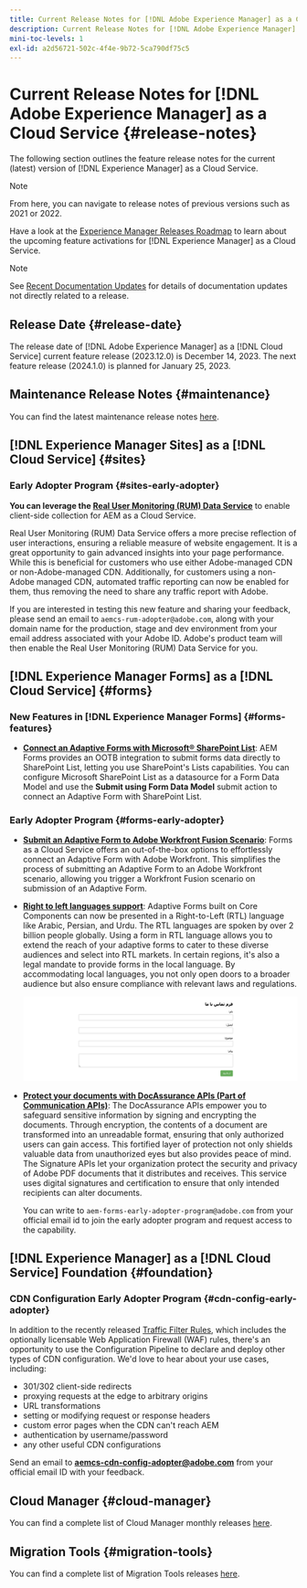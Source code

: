 ```yaml
---
title: Current Release Notes for [!DNL Adobe Experience Manager] as a Cloud Service.
description: Current Release Notes for [!DNL Adobe Experience Manager] as a Cloud Service.
mini-toc-levels: 1
exl-id: a2d56721-502c-4f4e-9b72-5ca790df75c5
---
```

# Current Release Notes for [!DNL Adobe Experience Manager] as a Cloud Service {#release-notes}

The following section outlines the feature release notes for the current (latest) version of [!DNL Experience Manager] as a Cloud Service.

>[!NOTE]
>
>From here, you can navigate to release notes of previous versions such as 2021 or 2022.
>
>Have a look at the [Experience Manager Releases Roadmap](https://experienceleague.adobe.com/docs/experience-manager-release-information/aem-release-updates/update-releases-roadmap.html) to learn about the upcoming feature activations for [!DNL Experience Manager] as a Cloud Service. 

>[!NOTE]
>
>See [Recent Documentation Updates](https://experienceleague.adobe.com/docs/experience-manager-release-information/aem-release-updates/doc-updates/documentation-updates.html) for details of documentation updates not directly related to a release.

## Release Date {#release-date}

The release date of [!DNL Adobe Experience Manager] as a [!DNL Cloud Service] current feature release (2023.12.0) is December 14, 2023. The next feature release (2024.1.0) is planned for January 25, 2023.

## Maintenance Release Notes {#maintenance}

You can find the latest maintenance release notes [here](/help/release-notes/maintenance/latest.md).

<!-- 

## Release Video {#release-video}

Have a look at the December 2023 Release Overview video for a summary of the features added in the 2023.12.0 release:

>[!VIDEO](https://video.tv.adobe.com/v/3425864?quality=12)

-->

## [!DNL Experience Manager Sites] as a [!DNL Cloud Service] {#sites}

### Early Adopter Program {#sites-early-adopter}

**You can leverage the [Real User Monitoring (RUM) Data Service](/help/implementing/cloud-manager/content-requests.md#real-user-monitoring-for-aem-as-a-cloud-service)** to enable client-side collection for AEM as a Cloud Service. 

Real User Monitoring (RUM) Data Service offers a more precise reflection of user interactions, ensuring a reliable measure of website engagement. It is a great opportunity to gain advanced insights into your page performance. While this is beneficial for customers who use either Adobe-managed CDN or non-Adobe-managed CDN. Additionally, for customers using a non-Adobe managed CDN, automated traffic reporting can now be enabled for them, thus removing the need to share any traffic report with Adobe.

If you are interested in testing this new feature and sharing your feedback, please send an email to `aemcs-rum-adopter@adobe.com`, along with your domain name for the production, stage and dev environment from your email address associated with your Adobe ID. Adobe's product team will then enable the Real User Monitoring (RUM) Data Service for you.


<!--

## [!DNL Experience Manager Assets] as a [!DNL Cloud Service] {#assets}

### New Features in Admin View {#admin-view-features}



* **Smart tags blocklist**: Experience Manager Assets now enables you to define a list of blocked tags. These tags are automatically removed from the auto-generated smart tags when you upload assets to the repository. This capability performs tags governance and saves a lot of time as you can add a tag to the block list and AEM Assets automatically excludes it from the list of tags for any of the assets that are added to the repository.

  ![storage usage insights](/help/assets/assets/block-tags.png)


**Video Preview**: AEM Assets now generates preview renditions of all supported video formats by default, without the need to configure a processing profile.

-->

## [!DNL Experience Manager Forms] as a [!DNL Cloud Service] {#forms}

### New Features in [!DNL Experience Manager Forms] {#forms-features}

* **[Connect an Adaptive Forms with Microsoft&reg; SharePoint List](/help/forms/configure-submit-actions-core-components.md#submit-to-sharepoint)**: AEM Forms provides an OOTB integration to submit forms data directly to SharePoint List, letting you use SharePoint's Lists capabilities. You can configure Microsoft SharePoint List as a datasource for a Form Data Model and use the **Submit using Form Data Model** submit action to connect an Adaptive Form with SharePoint List. 

<!-- 

* **Configure a shard for Adobe Sign for AEM Forms**: Adobe distributes Acrobat Sign API around the globe in many deployment units called "shards." Each shard serves a customer's account, such as NA1, NA2, NA3, EU1, JP1, AU1, IN1, and others. The shard names correspond to geographic locations. You can now use more than one shard while using Adobe Sign integration with AEM Forms. 

--> 

### Early Adopter Program {#forms-early-adopter}

* **[Submit an Adaptive Form to Adobe Workfront Fusion Scenario](/help/forms/submit-adaptive-form-to-workfront-fusion.md)**: Forms as a Cloud Service offers an out-of-the-box options to effortlessly connect an Adaptive Form with Adobe Workfront. This simplifies the process of submitting an Adaptive Form to an Adobe Workfront scenario, allowing you trigger a Workfront Fusion scenario on submission of an Adaptive Form. 

* **[Right to left languages support](/help/forms/supporting-new-language-localization-core-components.md)**: Adaptive Forms built on Core Components can now be presented in a Right-to-Left (RTL) language like Arabic, Persian, and Urdu. The RTL languages are spoken by over 2 billion people globally. Using a form in RTL language allows you to extend the reach of your adaptive forms to cater to these diverse audiences and select into RTL markets. In certain regions, it's also a legal mandate to provide forms in the local language. By accommodating local languages, you not only open doors to a broader audience but also ensure compliance with relevant laws and regulations. 

  ![Right to left language support](/help/forms/assets/right-to-left-language-support.png)

* **[Protect your documents with DocAssurance APIs (Part of Communication APIs)](/help/forms/aem-forms-cloud-service-communications-introduction.md#document-assurance-doc-assurance)**: The DocAssurance APIs empower you to safeguard sensitive information by signing and encrypting the documents. Through encryption, the contents of a document are transformed into an unreadable format, ensuring that only authorized users can gain access. This fortified layer of protection not only shields valuable data from unauthorized eyes but also provides peace of mind. The Signature APIs let your organization protect the security and privacy of Adobe PDF documents that it distributes and receives. This service uses digital signatures and certification to ensure that only intended recipients can alter documents. 

     You can write to `aem-forms-early-adopter-program@adobe.com` from your official email id to join the early adopter program and request access to the capability.
     
## [!DNL Experience Manager] as a [!DNL Cloud Service] Foundation {#foundation}

### CDN Configuration Early Adopter Program {#cdn-config-early-adopter}

In addition to the recently released [Traffic Filter Rules](/help/security/traffic-filter-rules-including-waf.md), which includes the optionally licensable Web Application Firewall (WAF) rules, there's an opportunity to use the Configuration Pipeline to declare and deploy other types of CDN configuration. We'd love to hear about your use cases, including:
* 301/302 client-side redirects
* proxying requests at the edge to arbitrary origins
* URL transformations
* setting or modifying request or response headers
* custom error pages when the CDN can't reach AEM
* authentication by username/password
* any other useful CDN configurations

Send an email to **aemcs-cdn-config-adopter@adobe.com** from your official email ID with your feedback.

## Cloud Manager {#cloud-manager}

You can find a complete list of Cloud Manager monthly releases [here](/help/implementing/cloud-manager/release-notes/current.md).

## Migration Tools {#migration-tools}

You can find a complete list of Migration Tools releases [here](/help/journey-migration/release-notes/release-notes-migration-tools-current.md).
